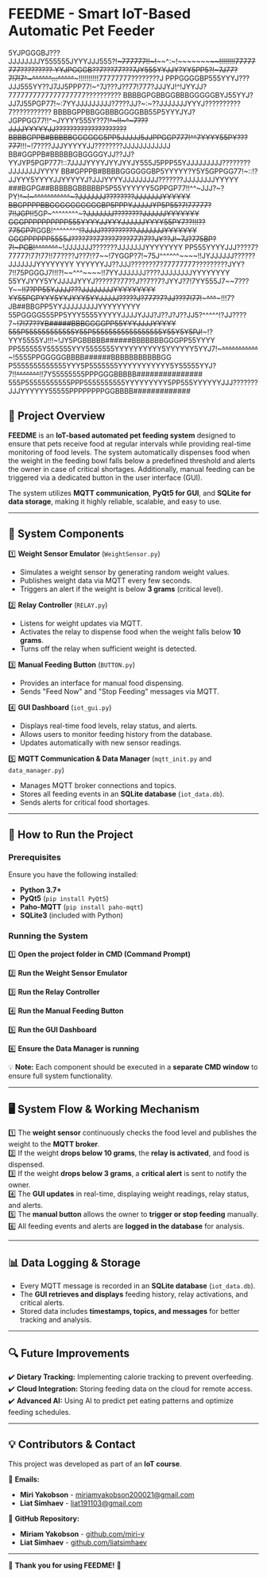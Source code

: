 # **FEEDME - Smart IoT-Based Automatic Pet Feeder**

5YJPGGGBJ???JJJJJJJJY555555JYYYJJJ555?!~~~777777!!~!~~~~^:~!~~~~~~~~~~~~~~~!!!!!!!!77777777?????????
YYJPGGGB??7???77???7JY555YYJJY?YY5PP5?!~~~7J77?7!7!7~~^~^^^^^^:::^^^^^~~~!!!!!!!!!!77777777????????J
PPPGGGGBP555YYYJ???JJJ555YY??J7JJ5PPP77!~^7J???J??77!777?JJJYJ!^!JYYJJ?7777777777777777777??????????
BBBBGPGBBGGBBBGGGGGBYJ55YYJ?JJ7J55PGP77!~:7YYJJJJJJJJJ?7???JJ?~:~??JJJJJJJYYYJ??????????7???????????
BBBBGPPBBGGBBBGGGGBB55P5YYYJYJ?JGPPGG77!!^~JYYYY555Y??7!~~^~!!~^~7???JJJJYYYYYJJ????????????????????
BBBBGPPB#BBBBBGGGGGG5PP5JJJJJ5JJPPGGP777!^^7YYYY55PY???777~~!!!~!7????JJJYYYYYJJ????????JJJJJJJJJJJJ
BB#GGPPB#BBBBBGBGGGGYJJ??JJ?YYJYP5PGP777!::7JJJJYYYYJYYJYYJY555J5PPP55YJJJJJJJJJ????????JJJJJJJJYYYY
BB#GPPPB#BBBBGGGGGGBP5YYYYY?Y5Y5GPPGG77!~::!?JJYYY5YYYYJJYYYYYJ?JJJYYYYJJJJJJJJJ???????JJJJJJJJYYYYY
###BGPG##BBBBBGBBBBBP5P55YYYYYY5GPPGP77!!^^~JJJ?~?PY!~~^~!~^^^^^^^^^^^~?JJJJJJJ????????JJJJJJJYYYYYY
BBGPPPPBBGGGGGGGGGGBP5PPPYJJJJJYP5P55?7!77777?7!!JGP!!~~5GP~^^^^^^^^~~~?JJJJJJJ????????JJJJJJYYYYYYY
GGGPPPPPPPPPP555YYYYJJYYYJJJJJJYYYY55PY7??!!!??775GP7!~~GGB!^^^^^^^^~~!?JJJJ??????????JJJJJJJYYYYYYY
GGGPPPPPP5555J????7??77???7???777!7??JY??J!~7J?775BP?7!~PGB!^^^^^^^~~~!JJJJJJJ???????JJJJJJJYYYYYYYY
PP555YYYYJJJ????7?77777!77!77!!77????J??7!?7~~!7YGGP?7!~75J^^^^^^~~~~!!JYJJJJJJ??????JJJJJJJYYYYYYYY
YYYYYYJJ??JJJ???????7?77777777?????????JYY?7!!75PGGGJ7!!!?!~~^^^~~~~!!7YYJJJJJJJ????JJJJJJJJYYYYYYYY
55YYJYYY5YYJJJJJYYYJ?????7?77??J??7??7?JYYJ?7!7YY555J7~~7???Y~~~~~~!!7?PP55YJJJJ???JJJJJJJJYYYYYYYYY
YY55PGPYYY5YYJYYY5YYJJJJJ?????J?777?7?JJ???7!77!~~~~~~~~~^^^~~~~~!!!7?JB##BBGPP5YYJJJJJJJJJYYYYYYYYY
55PGGGG555PP5YYY5555YYYYYJJJJYJJJ?J??J?J??JJ5?^^^^^!?JJ????7~~~!7!77??YB#####BBBGGGGPP55YYYJJJJYYYYY
555P555555555555Y55P55555555555555555Y55Y5Y5PJ!~~~!?YYY5555YJ!!!~!JY5PGBBBBB######BBBBBBBGGGPP55YYYY
PP555555Y555555YYY5555555YYYYYYYYYY5YYYYYY5YYJ7!~~~^^^^^^^^^^^~~~!5555PPGGGGGBBBB######BBBBBBBBBBBGG
P5555555555555YYY5P5555555YYYYYYYYYYY5Y55555YYJ?7!!~~^^^^^^^~~!!7Y55555555PPPGGGBBBBB###############
555P55555555555PPP5555555555YYYYYYYYY5PP555YYYYYYJJJ???????JJJYYYYYY55555PPPPPPPPGGBBBB#############

## **📌 Project Overview**
**FEEDME** is an **IoT-based automated pet feeding system** designed to ensure that pets receive food at regular intervals while providing real-time monitoring of food levels. The system automatically dispenses food when the weight in the feeding bowl falls below a predefined threshold and alerts the owner in case of critical shortages. Additionally, manual feeding can be triggered via a dedicated button in the user interface (GUI).

The system utilizes **MQTT communication**, **PyQt5 for GUI**, and **SQLite for data storage**, making it highly reliable, scalable, and easy to use.

---

## **🔧 System Components**

1️⃣ **Weight Sensor Emulator** (`WeightSensor.py`)  
   - Simulates a weight sensor by generating random weight values.  
   - Publishes weight data via MQTT every few seconds.  
   - Triggers an alert if the weight is below **3 grams** (critical level).  

2️⃣ **Relay Controller** (`RELAY.py`)  
   - Listens for weight updates via MQTT.  
   - Activates the relay to dispense food when the weight falls below **10 grams**.  
   - Turns off the relay when sufficient weight is detected.  

3️⃣ **Manual Feeding Button** (`BUTTON.py`)  
   - Provides an interface for manual food dispensing.  
   - Sends "Feed Now" and "Stop Feeding" messages via MQTT.  

4️⃣ **GUI Dashboard** (`iot_gui.py`)  
   - Displays real-time food levels, relay status, and alerts.  
   - Allows users to monitor feeding history from the database.  
   - Updates automatically with new sensor readings.  

5️⃣ **MQTT Communication & Data Manager** (`mqtt_init.py` and `data_manager.py`)  
   - Manages MQTT broker connections and topics.  
   - Stores all feeding events in an **SQLite database** (`iot_data.db`).  
   - Sends alerts for critical food shortages.  

---

## **🚀 How to Run the Project**

### **Prerequisites**
Ensure you have the following installed:  
- **Python 3.7+**  
- **PyQt5** (`pip install PyQt5`)  
- **Paho-MQTT** (`pip install paho-mqtt`)  
- **SQLite3** (included with Python)  

### **Running the System**

1️⃣ **Open the project folder in CMD (Command Prompt)**  

2️⃣ **Run the Weight Sensor Emulator**  

3️⃣ **Run the Relay Controller**  

4️⃣ **Run the Manual Feeding Button**  

5️⃣ **Run the GUI Dashboard**  

6️⃣ **Ensure the Data Manager is running**  

💡 **Note:** Each component should be executed in a **separate CMD window** to ensure full system functionality.

---

## **🖥 System Flow & Working Mechanism**

1️⃣ The **weight sensor** continuously checks the food level and publishes the weight to the **MQTT broker**.  
2️⃣ If the weight **drops below 10 grams**, the **relay is activated**, and food is dispensed.  
3️⃣ If the weight **drops below 3 grams**, a **critical alert** is sent to notify the owner.  
4️⃣ The **GUI updates** in real-time, displaying weight readings, relay status, and alerts.  
5️⃣ The **manual button** allows the owner to **trigger or stop feeding** manually.  
6️⃣ All feeding events and alerts are **logged in the database** for analysis.

---

## **📊 Data Logging & Storage**
- Every MQTT message is recorded in an **SQLite database** (`iot_data.db`).  
- The **GUI retrieves and displays** feeding history, relay activations, and critical alerts.  
- Stored data includes **timestamps, topics, and messages** for better tracking and analysis.  

---
## **🔍 Future Improvements**
✔️ **Dietary Tracking:** Implementing calorie tracking to prevent overfeeding.  
✔️ **Cloud Integration:** Storing feeding data on the cloud for remote access.  
✔️ **Advanced AI:** Using AI to predict pet eating patterns and optimize feeding schedules.  

---

## **💡 Contributors & Contact**
This project was developed as part of an **IoT course**.  

📧 **Emails:**  
- **Miri Yakobson** - [miriamyakobson200021@gmail.com](mailto:miriamyakobson200021@gmail.com)  
- **Liat Simhaev** - [liat191103@gmail.com](mailto:liat191103@gmail.com)  

📂 **GitHub Repository:**  
- **Miriam Yakobson** - [github.com/miri-y](https://github.com/miri-y)  
- **Liat Simhaev** - [github.com/liatsimhaev](https://github.com/liatsimhaev)  

---

🚀 **Thank you for using FEEDME!** 🚀
